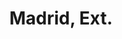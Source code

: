 ---
title: "Madrid, Ext."
year: 2025
rating: null
stars: ""
liked: false
rewatched: false
permalink: "madrid-ext"
watched_on: 2025-10-16
---